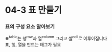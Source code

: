 # 04-3 표 만들기
### 표의 구성 요소 알아보기
표<sup>table</sup>는 행<sup>row</sup>과  열<sup>column</sup> 그리고 셀<sup>cell</sup>로 이루어집니다<br>
표, 행, 열을 만드는 태그가 필요
